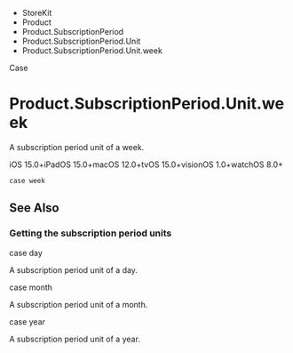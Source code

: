 

- StoreKit
- Product
- Product.SubscriptionPeriod
- Product.SubscriptionPeriod.Unit
-  Product.SubscriptionPeriod.Unit.week 

Case

# Product.SubscriptionPeriod.Unit.week

A subscription period unit of a week.

iOS 15.0+iPadOS 15.0+macOS 12.0+tvOS 15.0+visionOS 1.0+watchOS 8.0+

``` source
case week
```

## See Also

### Getting the subscription period units

case day

A subscription period unit of a day.

case month

A subscription period unit of a month.

case year

A subscription period unit of a year.

